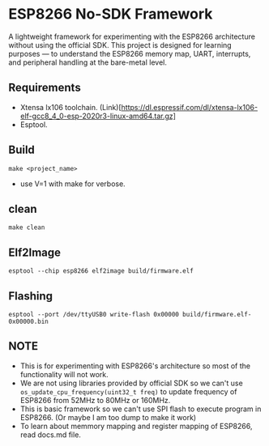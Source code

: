 # ESP8266 No-SDK Framework
A lightweight framework for experimenting with the ESP8266 architecture without using the official SDK.
This project is designed for learning purposes — to understand the ESP8266 memory map, UART, interrupts, and peripheral handling at the bare-metal level.

## Requirements
- Xtensa lx106 toolchain. (Link)[https://dl.espressif.com/dl/xtensa-lx106-elf-gcc8_4_0-esp-2020r3-linux-amd64.tar.gz]
- Esptool.

## Build
`make <project_name>`
- use V=1 with make for verbose.
## clean
`make clean`

## Elf2Image
`esptool --chip esp8266 elf2image build/firmware.elf`

## Flashing
`esptool --port /dev/ttyUSB0 write-flash 0x00000 build/firmware.elf-0x00000.bin`

## NOTE
- This is for experimenting with ESP8266's architecture so most of the functionality will not work.
- We are not using libraries provided by official SDK so we can't use `os_update_cpu_frequency(uint32_t freq)` to update frequency of ESP8266 from 52MHz to 80MHz or 160MHz.
- This is basic framework so we can't use SPI flash to execute program in ESP8266. (Or maybe I am too dump to make it work)
- To learn about memmory mapping and register mapping of ESP8266, read docs.md file.
